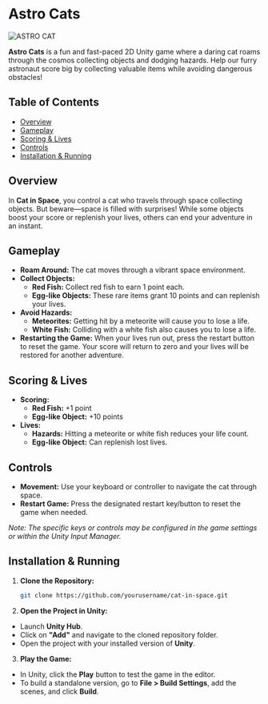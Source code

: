 # Astro Cats
![ASTRO CAT](https://github.com/user-attachments/assets/8eaf909f-8e55-44b1-a16a-3c10ec8340b8)

**Astro Cats** is a fun and fast-paced 2D Unity game where a daring cat roams through the cosmos collecting objects and dodging hazards. Help our furry astronaut score big by collecting valuable items while avoiding dangerous obstacles!

## Table of Contents

- [Overview](#overview)
- [Gameplay](#gameplay)
- [Scoring & Lives](#scoring--lives)
- [Controls](#controls)
- [Installation & Running](#installation--running)

## Overview

In **Cat in Space**, you control a cat who travels through space collecting objects. But beware—space is filled with surprises! While some objects boost your score or replenish your lives, others can end your adventure in an instant.

## Gameplay

- **Roam Around:** The cat moves through a vibrant space environment.
- **Collect Objects:** 
  - **Red Fish:** Collect red fish to earn 1 point each.
  - **Egg-like Objects:** These rare items grant 10 points and can replenish your lives.
- **Avoid Hazards:**
  - **Meteorites:** Getting hit by a meteorite will cause you to lose a life.
  - **White Fish:** Colliding with a white fish also causes you to lose a life.
- **Restarting the Game:** When your lives run out, press the restart button to reset the game. Your score will return to zero and your lives will be restored for another adventure.

## Scoring & Lives

- **Scoring:**
  - **Red Fish:** +1 point
  - **Egg-like Object:** +10 points
- **Lives:**
  - **Hazards:** Hitting a meteorite or white fish reduces your life count.
  - **Egg-like Object:** Can replenish lost lives.

## Controls

- **Movement:** Use your keyboard or controller to navigate the cat through space.
- **Restart Game:** Press the designated restart key/button to reset the game when needed.

*Note: The specific keys or controls may be configured in the game settings or within the Unity Input Manager.*

## Installation & Running

1. **Clone the Repository:**

   ```bash
   git clone https://github.com/yourusername/cat-in-space.git

2. **Open the Project in Unity:**
- Launch **Unity Hub**.
- Click on **"Add"** and navigate to the cloned repository folder.
- Open the project with your installed version of **Unity**.

3.  **Play the Game:**

- In Unity, click the **Play** button to test the game in the editor.
- To build a standalone version, go to **File > Build Settings**, add the scenes, and click **Build**.
